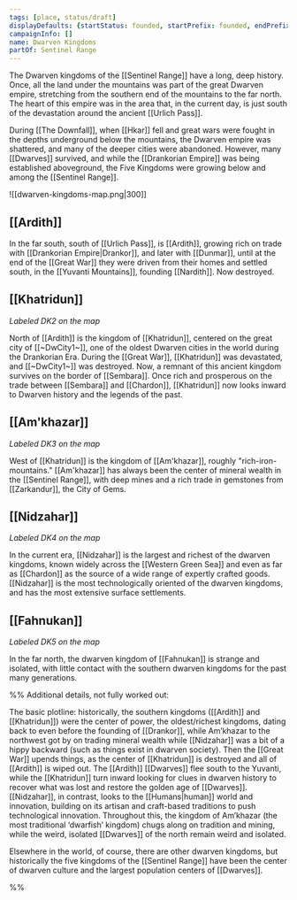 ```yaml
---
tags: [place, status/draft]
displayDefaults: {startStatus: founded, startPrefix: founded, endPrefix: destroyed, endStatus: destroyed}
campaignInfo: []
name: Dwarven Kingdoms
partOf: Sentinel Range
---
```


The Dwarven kingdoms of the [[Sentinel Range]] have a long, deep history. Once, all the land under the mountains was part of the great Dwarven empire, stretching from the southern end of the mountains to the  far north. The heart of this empire was in the area that, in the current day, is just south of the devastation around the ancient [[Urlich Pass]]. 

During [[The Downfall]], when [[Hkar]] fell and great wars were fought in the depths underground below the mountains, the Dwarven empire was shattered, and many of the deeper cities were abandoned. However, many [[Dwarves]] survived, and while the [[Drankorian Empire]] was being established aboveground, the Five Kingdoms were growing below and among the [[Sentinel Range]].

![[dwarven-kingdoms-map.png|300]]
 
## [[Ardith]]
In the far south, south of [[Urlich Pass]], is [[Ardith]], growing rich on trade with [[Drankorian Empire|Drankor]], and later with [[Dunmar]], until at the end of the [[Great War]] they were driven from their homes and settled south, in the [[Yuvanti Mountains]], founding [[Nardith]]. Now destroyed. 
## [[Khatridun]]
_Labeled DK2 on the map_

North of [[Ardith]] is the kingdom of [[Khatridun]], centered on the great city of [[~DwCity1~]], one of the oldest Dwarven cities in the world during the Drankorian Era. During the [[Great War]], [[Khatridun]] was devastated, and [[~DwCity1~]] was destroyed. Now, a remnant of this ancient kingdom survives on the border of [[Sembara]]. Once rich and prosperous on the trade between [[Sembara]] and [[Chardon]], [[Khatridun]] now looks inward to Dwarven history and the legends of the past.  

## [[Am'khazar]]
_Labeled DK3 on the map_

West of [[Khatridun]] is the kingdom of [[Am'khazar]], roughly "rich-iron-mountains." [[Am'khazar]] has always been the center of mineral wealth in the [[Sentinel Range]], with deep mines and a rich trade in gemstones from [[Zarkandur]], the City of Gems. 
## [[Nidzahar]]
_Labeled DK4 on the map_

In the current era, [[Nidzahar]] is the largest and richest of the dwarven kingdoms, known widely across the [[Western Green Sea]] and even as far as [[Chardon]] as the source of a wide range of expertly crafted goods. [[Nidzahar]] is the most technologically oriented of the dwarven kingdoms, and has the most extensive surface settlements. 
## [[Fahnukan]]
_Labeled DK5 on the map_

In the far north, the dwarven kingdom of [[Fahnukan]] is strange and isolated, with little contact with the southern dwarven kingdoms for the past many generations. 

  
%% 
Additional details, not fully worked out:

The basic plotline: historically, the southern kingdoms ([[Ardith]] and [[Khatridun]]) were the center of power, the oldest/richest kingdoms, dating back to even before the founding of [[Drankor]], while Am’khazar to the northwest got by on trading mineral wealth while [[Nidzahar]] was a bit of a hippy backward (such as things exist in dwarven society). Then the [[Great War]] upends things, as the center of [[Khatridun]] is destroyed and all of [[Ardith]] is wiped out. The [[Ardith]] [[Dwarves]] flee south to the Yuvanti, while the [[Khatridun]] turn inward looking for clues in dwarven history to recover what was lost and restore the golden age of [[Dwarves]]. [[Nidzahar]], in contrast, looks to the [[Humans|human]] world and innovation, building on its artisan and craft-based traditions to push technological innovation. Throughout this, the kingdom of Am’khazar (the most traditional ‘dwarfish’ kingdom) chugs along on tradition and mining, while the weird, isolated [[Dwarves]] of the north remain weird and isolated. 

Elsewhere in the world, of course, there are other dwarven kingdoms, but historically the five kingdoms of the [[Sentinel Range]] have been the center of dwarven culture and the largest population centers of [[Dwarves]].



%%